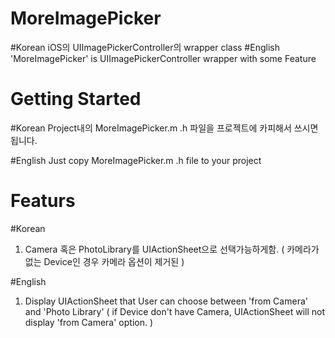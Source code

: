 MoreImagePicker
===========================
#Korean
iOS의 UIImagePickerController의 wrapper class
#English
'MoreImagePicker' is UIImagePickerController wrapper with some Feature


Getting Started
===============

#Korean
Project내의 MoreImagePicker.m .h 파일을 프로젝트에 카피해서 쓰시면 됩니다.

#English
Just copy MoreImagePicker.m .h file to your project


Featurs
===============

#Korean
1. Camera 혹은 PhotoLibrary를 UIActionSheet으로 선택가능하게함. 
( 카메라가 없는 Device인 경우 카메라 옵션이 제거된 )

#English
1. Display UIActionSheet that User can choose between 'from Camera' and 'Photo Library'
( if Device don't have Camera, UIActionSheet will not display 'from Camera' option. )
